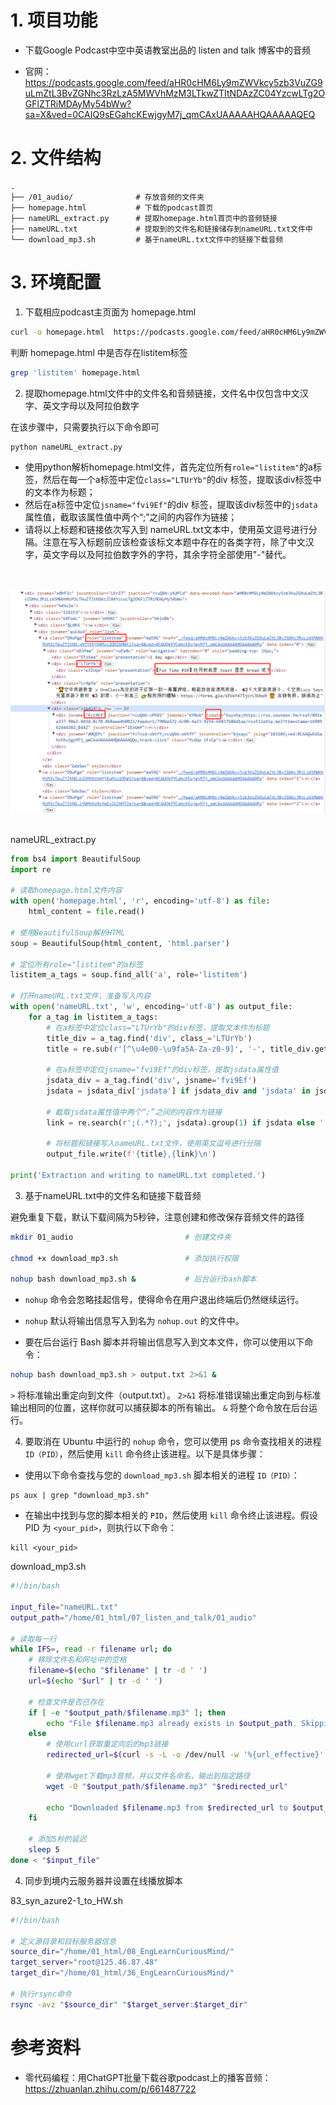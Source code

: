 # 1. 项目功能

- 下载Google Podcast中空中英语教室出品的 listen and talk 博客中的音频

- 官网：https://podcasts.google.com/feed/aHR0cHM6Ly9mZWVkcy5zb3VuZG9uLmZtL3BvZGNhc3RzLzA5MWVhMzM3LTkwZTItNDAzZC04YzcwLTg2OGFlZTRiMDAyMy54bWw?sa=X&ved=0CAIQ9sEGahcKEwjgyM7j_qmCAxUAAAAAHQAAAAAQEQ


# 2. 文件结构

```
.
├── /01_audio/              # 存放音频的文件夹
├── homepage.html           # 下载的podcast首页
├── nameURL_extract.py      # 提取homepage.html首页中的音频链接
├── nameURL.txt             # 提取到的文件名和链接储存到nameURL.txt文件中
└── download_mp3.sh         # 基于nameURL.txt文件中的链接下载音频
```


# 3. 环境配置

1. 下载相应podcast主页面为 homepage.html

```bash
curl -o homepage.html  https://podcasts.google.com/feed/aHR0cHM6Ly9mZWVkcy5zb3VuZG9uLmZtL3BvZGNhc3RzLzA5MWVhMzM3LTkwZTItNDAzZC04YzcwLTg2OGFlZTRiMDAyMy54bWw?sa=X&ved=0CAIQ9sEGahgKEwjIjuDN6qmCAxUAAAAAHQAAAAAQjgk
```

判断 homepage.html 中是否存在listitem标签

```bash
grep 'listitem' homepage.html
```

2. 提取homepage.html文件中的文件名和音频链接，文件名中仅包含中文汉字、英文字母以及阿拉伯数字

在该步骤中，只需要执行以下命令即可

```python
python nameURL_extract.py
```

- 使用python解析homepage.html文件，首先定位所有`role="listitem"`的a标签，然后在每一个a标签中定位`class="LTUrYb"`的div 标签，提取该div标签中的文本作为标题；
- 然后在a标签中定位`jsname="fvi9Ef"`的div 标签，提取该div标签中的`jsdata`属性值，截取该属性值中两个“;”之间的内容作为链接；
- 请将以上标题和链接依次写入到 nameURL.txt文本中，使用英文逗号进行分隔。注意在写入标题前应该检查该标文本题中存在的各类字符，除了中文汉字，英文字母以及阿拉伯数字外的字符，其余字符全部使用"-"替代。

<p align="center">
  <br>
  <br>
  <img src="image/googlepodcast.png" alt="Image Description" width="800">
  <br>
  <br>
</p>

nameURL_extract.py

```python
from bs4 import BeautifulSoup
import re

# 读取homepage.html文件内容
with open('homepage.html', 'r', encoding='utf-8') as file:
    html_content = file.read()

# 使用BeautifulSoup解析HTML
soup = BeautifulSoup(html_content, 'html.parser')

# 定位所有role="listitem"的a标签
listitem_a_tags = soup.find_all('a', role='listitem')

# 打开nameURL.txt文件，准备写入内容
with open('nameURL.txt', 'w', encoding='utf-8') as output_file:
    for a_tag in listitem_a_tags:
        # 在a标签中定位class="LTUrYb"的div标签，提取文本作为标题
        title_div = a_tag.find('div', class_='LTUrYb')
        title = re.sub(r'[^\u4e00-\u9fa5A-Za-z0-9]', '-', title_div.get_text()) if title_div else ''

        # 在a标签中定位jsname="fvi9Ef"的div标签，提取jsdata属性值
        jsdata_div = a_tag.find('div', jsname='fvi9Ef')
        jsdata = jsdata_div['jsdata'] if jsdata_div and 'jsdata' in jsdata_div.attrs else ''
        
        # 截取jsdata属性值中两个“;”之间的内容作为链接
        link = re.search(r';(.*?);', jsdata).group(1) if jsdata else ''

        # 将标题和链接写入nameURL.txt文件，使用英文逗号进行分隔
        output_file.write(f'{title},{link}\n')

print('Extraction and writing to nameURL.txt completed.')
```

3. 基于nameURL.txt中的文件名和链接下载音频

避免重复下载，默认下载间隔为5秒钟，注意创建和修改保存音频文件的路径

```bash
mkdir 01_audio                         # 创建文件夹

chmod +x download_mp3.sh               # 添加执行权限

nohup bash download_mp3.sh &           # 后台运行bash脚本
```

- `nohup` 命令会忽略挂起信号，使得命令在用户退出终端后仍然继续运行。

- `nohup` 默认将输出信息写入到名为 `nohup.out` 的文件中。

- 要在后台运行 Bash 脚本并将输出信息写入到文本文件，你可以使用以下命令：

```sh
nohup bash download_mp3.sh > output.txt 2>&1 &
```

`>` 将标准输出重定向到文件（output.txt）。
`2>&1` 将标准错误输出重定向到与标准输出相同的位置，这样你就可以捕获脚本的所有输出。
`&` 将整个命令放在后台运行。


4. 要取消在 Ubuntu 中运行的 `nohup` 命令，您可以使用 ps 命令查找相关的进程 `ID（PID）`，然后使用 `kill` 命令终止该进程。以下是具体步骤：

- 使用以下命令查找与您的 `download_mp3.sh` 脚本相关的进程 `ID（PID）`：

```
ps aux | grep "download_mp3.sh"
```

- 在输出中找到与您的脚本相关的 `PID`，然后使用 `kill` 命令终止该进程。假设 PID 为 `<your_pid>`，则执行以下命令：

```
kill <your_pid>
```


download_mp3.sh

```sh
#!/bin/bash

input_file="nameURL.txt"
output_path="/home/01_html/07_listen_and_talk/01_audio"

# 读取每一行
while IFS=, read -r filename url; do
    # 移除文件名和网址中的空格
    filename=$(echo "$filename" | tr -d ' ')
    url=$(echo "$url" | tr -d ' ')

    # 检查文件是否已存在
    if [ -e "$output_path/$filename.mp3" ]; then
        echo "File $filename.mp3 already exists in $output_path. Skipping..."
    else
        # 使用curl获取重定向后的mp3链接
        redirected_url=$(curl -s -L -o /dev/null -w '%{url_effective}' "$url")

        # 使用wget下载mp3音频，并以文件名命名，输出到指定路径
        wget -O "$output_path/$filename.mp3" "$redirected_url"

        echo "Downloaded $filename.mp3 from $redirected_url to $output_path"
    fi

    # 添加5秒的延迟
    sleep 5
done < "$input_file"
```

4. 同步到境内云服务器并设置在线播放脚本


83_syn_azure2-1_to_HW.sh

```bash
#!/bin/bash

# 定义源目录和目标服务器信息
source_dir="/home/01_html/08_EngLearnCuriousMind/"
target_server="root@125.46.87.48"
target_dir="/home/01_html/36_EngLearnCuriousMind/"

# 执行rsync命令
rsync -avz "$source_dir" "$target_server:$target_dir"
```


# 参考资料

- 零代码编程：用ChatGPT批量下载谷歌podcast上的播客音频：https://zhuanlan.zhihu.com/p/661487722

